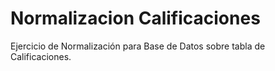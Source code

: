# Normalizacion Calificaciones
Ejercicio de Normalización para Base de Datos sobre tabla de Calificaciones.
